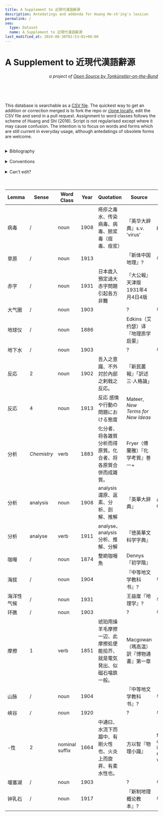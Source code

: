 ```yaml
---
title: A Supplement to 近現代漢語辭源
description: Antedatings and addenda for Huang He-ch'ing's lexicon
permalink: /
seo:
  type: Dataset
  name: A Supplement to 近現代漢語辭源
last_modified_at: 2024-08-30T02:53:01+00:00
---
```

# A Supplement to 近現代漢語辭源
<p align="right"><em>a project of <a href="https://t18d.github.io/">Open Source by Tonkünstler-on-the-Bund</a></em></p>
<preface> <!-- for sake of completeness -->
<br>
<br>
<br>
<p>This database is searchable as a <a href="https://github.com/t18d/HuangSupplement/blob/main/supplement.csv">CSV file</a>. The quickest way to get an addition or correction merged is to fork the repo or <a href="https://github.com/t18d/HuangSupplement/wiki/Clone-the-repo">clone locally</a>, edit the CSV file and send in a pull request. Assignment to word classes follows the scheme of Huang and Shi (2016). Script is not regularised except where it may cause confusion. The intention is to focus on words and forms which are still current in everyday usage, although antedatings of obsolete forms are welcome.</p>
&nbsp;  
<details>
    <summary>Bibliography</summary>
    <h3>Theory</h3>
    <ul>
      <li>Huang, Chu-Ren, and Dingxu Shi (eds), <em>A Reference Grammar of Chinese</em>  (Cambridge, 2016).</li>
    </ul>
    <h3>Sources</h3>
    <p class="text-gray">(A copy of each source is archived in the <a href="https://github.com/t18d/HuangSupplement/tree/main/assets">repo</a>.)</p>
    <ul>
      <li>崔蕭寒, '「摩擦」の語史：日中両語の相互影響', master's thesis, Osaka University, 2021.</li>
      <li>馮玥, '「反応」の語誌', master's thesis, Osaka University, 2022.</li>
      <li>缪蓬, '晚清民国“病毒”知识的翻译与引介：知识翻译学视角', 『当代外语研究』, 4 (2022), 22–32.</li>
      <li>牛振, '近代日语译词对汉语地理学译词的影响探析', 『汉字汉语研究』, 24 (2023), 109–24.</li>
      <li>沙広聡, '接尾辞「性」の歴史：日中両語間の相互影響', master's thesis, Osaka University, 2020.</li>
      <li>Tanomura, Tadaharu, 'カレーを表す中国語名称の変遷',『或問』, 38 (2020), 15–25.</li>
      <li>Todani, Masayoshi, '中国語における日本語の借用と意味変化：“赤字”を例として',『日中語彙研究』, 10 (2020), 149–70.</li>
      <li>袁書予, '「分析」の成立と変化', master's thesis, Osaka University, 2022.</li>
    </ul>
</details>
    &nbsp;  
<details>
    <summary>Conventions</summary>
    &nbsp;  
    <ul>
      <li><strong>Sense</strong> 
        <ul>
          <li><strong>Numerals</strong> refer to senses in the 1st edition.</li>
          <li>A <strong>solidus</strong> ('/') signifies that only one sense is given in the 1st edition or that a new lemma has only one common meaning.</li>
          <li>Glosses serve to disambiguate and are set in <strong>roman type</strong>.</li>
          <li>Domain classification is set in <strong>italic type</strong>.</li>
        </ul>
      </li>
      <li><strong>Year</strong> is that of first attestation.</li>
      <li>A blank for <strong>Quotation</strong> means the scholar who antedated the word didn't supply the evidence in their writings.</li>
      <li><strong>Source</strong>
        <ul>
          <li>A <strong>plus sign</strong> ('+') following a source means the word is also attested in one or more other sources dating from the same year.</li>
          <li>A <strong>question mark</strong> ('?') means the scholar who antedated the word didn't supply the source in their writings.</li>
          <li>A <strong>question mark</strong> ('?') following a source means the scholar who antedated the word didn't clearly specify the source in their writings and that the one given here was inferred from their bibliography.</li>
        </ul>
      </li>
    </ul>
</details>
    &nbsp;  
<details>
    <summary>Can't edit?</summary>
    &nbsp;  
    <ul>
      <li>If you are in a place with internet restrictions, contact your local authorities and ask them to unblock the site for you. In the meantime, you can send the contributions to <span class="email">67616464787179717a6054607b7a7f617a6760787166397b7a39607c713976617a703a777b79</span>.</li>
    </ul>
</details>

<br>
<br>
</preface><!-- anything not in the table must be before this tag (which is meaningless in HTML but won't be rendered). -->

Lemma|Sense|Word Class|Year|Quotation|Source|Note
---|---|---|---|---|---|---
病毒|/|noun|1908|疮疹之毒水、传染病毒、病毒、脓浆毒（痘毒、痘浆）|『英华大辞典』s.v. 'virus'|postdating
草原|/|noun|1913||『新体中国地理』?|牛振(2023)
赤字|/|noun|1931|日本歳入預定過大 赤字問題引起各方非難|『大公報』天津版1931年4月4日4版|
大气圈|/|noun|1903||?|牛振(2023)
地球仪|/|noun|1886||Edkins（艾约瑟）译『地理质学启蒙』|
地下水|/|noun|1903||?|牛振(2023)
反応|2|noun|1902|吾入之意識、不外対於內部之剌戟之反応。|『新民叢報』「訳述三·人格論」|
反応|4|noun|1913|反応 感情や行動の問題における態度|Mateer, _New Terms for New Ideas_|
分析|_Chemistry_|verb|1883|化分者、将各雑質分析而得原質。化合者、将各原質合併而成雑質。|Fryer（傅蘭雅）『化学考質』巻一+|
分析|analysis|noun|1908|analysis 還原、返素、分析、剖解、推解|『英華大辞典』|as free morpheme
分析|analyse|verb|1911|analyse、analysis 分析、推解、分解|『徳英華文科学字典』|
咖喱|/|noun|1874|整啲咖喱魚|Dennys『初学階』|
海拔|/|noun|1904||『中等地文学教科书』?|牛振(2023)
海洋性气候|/|noun|1931||王益崖『地理学』?|牛振(2023)
环礁|/|noun|1903||?|牛振(2023)
摩擦|1|verb|1851|琥珀用燥羊毛摩擦一辺、此摩擦処便能拾芥、就是電気発出、似磁石噏鉄一般。|Macgowan（瑪高温）訳『博物通書』第一章|
山脉|/|noun|1904||『中等地文学教科书』?|牛振(2023)
峡谷|/|noun|1920||?|牛振(2023)
-性|2|nominal suffix|1664|中通曰、水流下而趨中、有剛火性也、火炎上而旋昇、有柔水性也。|方以智『物理小識』|first occurrence in three-morpheme words
堰塞湖|/|noun|1903||?|牛振(2023)
钟乳石|/|noun|1917||『新制地理概论教本』?|牛振(2023)

